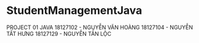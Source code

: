 # StudentManagementJava
PROJECT 01 JAVA
18127102 - NGUYỄN VĂN HOÀNG
18127104 - NGUYỄN TẤT HƯNG
18127129 - NGUYỄN TẤN LỘC
